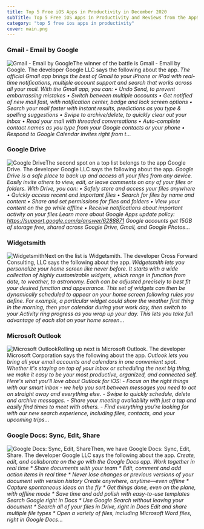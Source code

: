 ```yaml
---
title: Top 5 Free iOS Apps in Productivity in December 2020
subTitle: Top 5 Free iOS Apps in Productivity and Reviews from the AppStore in December 2020.
category: "top 5 free ios apps in productivity"
cover: main.png
---
```


### Gmail - Email by Google

![Gmail - Email by Google](https://is3-ssl.mzstatic.com/image/thumb/Purple124/v4/16/2e/29/162e29e7-05ce-af35-0a54-310bc90fa319/contsched.uvnpekto.png/100x100bb.png)The winner of the battle is Gmail - Email by Google. The developer Google LLC says the following about the app. _The official Gmail app brings the best of Gmail to your iPhone or iPad with real-time notifications, multiple account support and search that works across all your mail.  With the Gmail app, you can: • Undo Send, to prevent embarrassing mistakes • Switch between multiple accounts • Get notified of new mail fast, with notification center, badge and lock screen options • Search your mail faster with instant results, predictions as you type & spelling suggestions • Swipe to archive/delete, to quickly clear out your inbox • Read your mail with threaded conversations • Auto-complete contact names as you type from your Google contacts or your phone • Respond to Google Calendar invites right from t_...

### Google Drive

![Google Drive](https://is1-ssl.mzstatic.com/image/thumb/Purple124/v4/22/7b/a2/227ba2e2-0734-0fd1-e454-f094ff57ae2d/AppIcon-0-0-1x_U007emarketing-0-0-0-6-0-0-sRGB-0-0-0-GLES2_U002c0-512MB-85-220-0-0.png/100x100bb.png)The second spot on a top list belongs to the app Google Drive. The developer Google LLC says the following about the app. _Google Drive is a safe place to back up and access all your files from any device. Easily invite others to view, edit, or leave comments on any of your files or folders.  With Drive, you can:  • Safely store and access your files anywhere • Quickly access recent and important files • Search for files by name and content • Share and set permissions for files and folders • View your content on the go while offline • Receive notifications about important activity on your files  Learn more about Google Apps update policy: https://support.google.com/a/answer/6288871  Google accounts get 15GB of storage free, shared across Google Drive, Gmail, and Google Photos_...

### Widgetsmith

![Widgetsmith](https://is1-ssl.mzstatic.com/image/thumb/Purple124/v4/34/31/6d/34316d1f-0b42-f285-e961-08f95edeabda/AppIcon-0-1x_U007emarketing-0-4-0-sRGB-85-220.png/100x100bb.png)Next on the list is Widgetsmith. The developer Cross Forward Consulting, LLC says the following about the app. _Widgetsmith lets you personalize your home screen like never before.    It starts with a wide collection of highly customizable widgets, which range in function from date, to weather, to astronomy.  Each can be adjusted precisely to best fit your desired function and appearance.    This set of widgets can then be dynamically scheduled to appear on your home screen following rules you define.  For example, a particular widget could show the weather first thing in the morning, then your calendar during your work day, then switch to your Activity ring progress as you wrap up your day.  This lets you take full advantage of each slot on your home screen_...

### Microsoft Outlook

![Microsoft Outlook](https://is1-ssl.mzstatic.com/image/thumb/Purple124/v4/17/0d/e2/170de2b2-4197-18dd-39c3-347d6288a6b8/AppIcon-outlook.prod-0-1x_U007emarketing-0-7-0-85-220.png/100x100bb.png)Rolling up next is Microsoft Outlook. The developer Microsoft Corporation says the following about the app. _Outlook lets you bring all your email accounts and calendars in one convenient spot. Whether it's staying on top of your inbox or scheduling the next big thing, we make it easy to be your most productive, organized, and connected self.  Here's what you'll love about Outlook for iOS:  - Focus on the right things with our smart inbox - we help you sort between messages you need to act on straight away and everything else.  - Swipe to quickly schedule, delete and archive messages.  - Share your meeting availability with just a tap and easily find times to meet with others.  - Find everything you're looking for with our new search experience, including files, contacts, and your upcoming trips_...

### Google Docs: Sync, Edit, Share

![Google Docs: Sync, Edit, Share](https://is2-ssl.mzstatic.com/image/thumb/Purple124/v4/b6/b2/02/b6b20247-ba9c-2a1d-9ee1-1c6e03d50afb/contsched.htgducgi.png/100x100bb.png)Then, we have Google Docs: Sync, Edit, Share. The developer Google LLC says the following about the app. _Create, edit, and collaborate on the go with the Google Docs app.   Work together in real time * Share documents with your team * Edit, comment and add action items in real time  * Never lose changes or previous versions of your document with version history   Create anywhere, anytime—even offline  * Capture spontaneous ideas on the fly * Get things done, even on the plane, with offline mode  * Save time and add polish with easy-to-use templates   Search Google right in Docs  * Use Google Search without leaving your document  * Search all of your files in Drive, right in Docs   Edit and share multiple file types  * Open a variety of files, including Microsoft Word files, right in Google Docs_...

